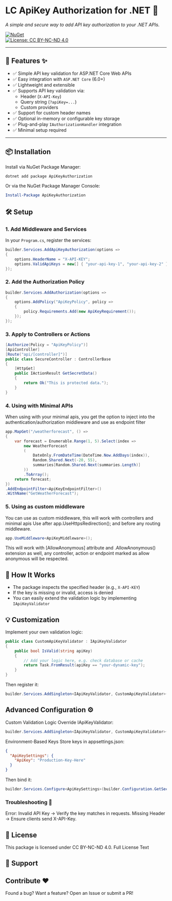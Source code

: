 # LC ApiKey Authorization for .NET 🔑
 
*A simple and secure way to add API key authorization to your .NET APIs.*

[![NuGet](https://img.shields.io/nuget/v/Your.Package.Name.svg?style=flat-square)](https://www.nuget.org/packages/Your.Package.Name)  
[![License: CC BY-NC-ND 4.0](https://img.shields.io/badge/License-CC_BY--NC--ND_4.0-lightgrey.svg)](https://creativecommons.org/licenses/by-nc-nd/4.0/)

---

## 🚀 Features ✨  

- ✅ Simple API key validation for ASP.NET Core Web APIs
- ✅ Easy integration with `ASP.NET Core` (6.0+)  
- ✅ Lightweight and extensible  
- ✅ Supports API key validation via:  
   - Header (`X-API-Key`)  
   - Query string (`?apiKey=...`)  
   - Custom providers  
- ✅ Support for custom header names  
- ✅ Optional in-memory or configurable key storage  
- ✅ Plug-and-play `IAuthorizationHandler` integration  
- ✅ Minimal setup required  

---

## 📦 Installation

Install via NuGet Package Manager:

```bash
dotnet add package ApiKeyAuthorization
```

Or via the NuGet Package Manager Console:

```powershell
Install-Package ApiKeyAuthorization
```

## 🛠️ Setup

### 1. Add Middleware and Services

In your `Program.cs`, register the services:

```csharp
builder.Services.AddApiKeyAuthorization(options =>
{
    options.HeaderName = "X-API-KEY";
    options.ValidApiKeys = new[] { "your-api-key-1", "your-api-key-2" };
});
```

### 2. Add the Authorization Policy

```csharp
builder.Services.AddAuthorization(options =>
{
    options.AddPolicy("ApiKeyPolicy", policy =>
    {
        policy.Requirements.Add(new ApiKeyRequirement());
    });
});
```

### 3. Apply to Controllers or Actions

```csharp
[Authorize(Policy = "ApiKeyPolicy")]
[ApiController]
[Route("api/[controller]")]
public class SecureController : ControllerBase
{
    [HttpGet]
    public IActionResult GetSecretData()
    {
        return Ok("This is protected data.");
    }
}
```

### 4. Using with Minimal APIs
When using with your minimal apis, you get the option to inject into the authentication/authorization middleware and use as endpoint filter

```csharp
app.MapGet("/weatherforecast", () =>
{
    var forecast = Enumerable.Range(1, 5).Select(index =>
        new WeatherForecast
        (
            DateOnly.FromDateTime(DateTime.Now.AddDays(index)),
            Random.Shared.Next(-20, 55),
            summaries[Random.Shared.Next(summaries.Length)]
        ))
        .ToArray();
    return forecast;
})
.AddEndpointFilter<ApiKeyEndpointFilter>()
.WithName("GetWeatherForecast");
```

### 5. Using as custom middleware
You can use as custom middleware, this will work with controllers and minimal apis
Use after app.UseHttpsRedirection(); and before any routing middleware.

```csharp
app.UseMiddleware<ApiKeyMiddleware>();
```

This will work with [AllowAnonymous] attribute and .AllowAnonymous() extension as well, any controller, action or endpoint marked as allow anonymous will be respected.


## 🔐 How It Works

- The package inspects the specified header (e.g., `X-API-KEY`)  
- If the key is missing or invalid, access is denied  
- You can easily extend the validation logic by implementing `IApiKeyValidator`  

## 💡 Customization

Implement your own validation logic:

```csharp
public class CustomApiKeyValidator : IApiKeyValidator
{
    public bool IsValid(string apiKey)
    {
        // Add your logic here, e.g. check database or cache
        return Task.FromResult(apiKey == "your-dynamic-key");
    }
}
```

Then register it:

```csharp
builder.Services.AddSingleton<IApiKeyValidator, CustomApiKeyValidator>();
```

## Advanced Configuration ⚙️
Custom Validation Logic
Override IApiKeyValidator:

```csharp
builder.Services.AddSingleton<IApiKeyValidator, CustomApiKeyValidator>();
```
Environment-Based Keys
Store keys in appsettings.json:

```json
{
  "ApiKeySettings": {
    "ApiKey": "Production-Key-Here"
  }
}
```
Then bind it:

```csharp
builder.Services.Configure<ApiKeySettings>(builder.Configuration.GetSection("ApiKeySettings"));
```

###  Troubleshooting 🔧

Error: Invalid API Key → Verify the key matches in requests.
Missing Header → Ensure clients send X-API-Key.

## 📄 License

This package is licensed under CC BY-NC-ND 4.0.
Full License Text

## 🙋 Support

## Contribute ❤️
Found a bug? Want a feature?
Open an Issue or submit a PR!